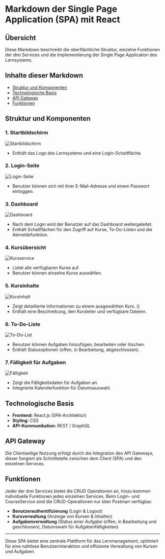 # Markdown der Single Page Application (SPA) mit React

## Übersicht
Diese Markdown beschreibt die oberflächliche Struktur, einzelne Funktionen der drei Services und die Implementierung der Single Page Application des Lernsystems.

## Inhalte dieser Markdown

- [Struktur und Komponenten](#strukturundkomponenten)
- [Technologische Basis](#technologische-basis)
- [API Gateway](#api-gateway)
- [Funktionen](#funktionen)

## Struktur und Komponenten
### 1. **Startbildschirm**
![Startbildschirm](Picture/Startbildschirm_SPA.png)
- Enthält das Logo des Lernsystems und eine Login-Schaltfläche.

### 2. **Login-Seite**
![Login-Seite](Picture/Login_SPA.png)
- Benutzer können sich mit ihrer E-Mail-Adresse und einem Passwort einloggen.

### 3. **Dashboard**
![Dashboard](Picture/Dashboard_SPA.png)
- Nach dem Login wird der Benutzer auf das Dashboard weitergeleitet.
- Enthält Schaltflächen für den Zugriff auf Kurse, To-Do-Listen und die Abmeldefunktion.

### 4. **Kursübersicht**
![Kursservice](Picture/Kursservice_SPA.png)
- Listet alle verfügbaren Kurse auf.
- Benutzer können einzelne Kurse auswählen.

### 5. **Kursinhalte**
![Kursinhalt](Picture/Kursinhalt_SPA.png)
- Zeigt detaillierte Informationen zu einem ausgewählten Kurs. ()
- Enthält eine Beschreibung, den Kursleiter und verfügbare Dateien.

### 6. **To-Do-Liste**
![To-Do-List](Picture/To-Do-List_SPA.png)
- Benutzer können Aufgaben hinzufügen, bearbeiten oder löschen.
- Enthält Statusoptionen (offen, in Bearbeitung, abgeschlossen).

### 7. **Fälligkeit für Aufgaben**
![Fälligkeit](Picture/FälligkeitTask_SPA.png)
- Zeigt die Fälligkeitsdaten für Aufgaben an.
- Integrierte Kalenderfunktion für Datumsauswahl.

## Technologische Basis
- **Frontend:** React.js (SPA-Architektur)
- **Styling:** CSS
- **API-Kommunikation:** REST / GraphQL

## API Gateway
Die Clientseitige Nutzung erfolgt durch die Integration des API Gateways, dieser fungiert als Schnittstelle zwischen dem Client (SPA) und den einzelnen Services.
## Funktionen
Jeder der drei Services bietet die CRUD Operationen an, hinzu kommen individuelle Funktionen jedes einzelnen Services. Beim Login- und CourseService sind die CRUD-Operationen nur über Postman verfügbar.
- **Benutzerauthentifizierung** (Login & Logout)
- **Kursverwaltung** (Anzeige von Kursen & Inhalten)
- **Aufgabenverwaltung** (Status einer Aufgabe (offen, in Bearbeitung und geschlossen), Datumswahl für Aufgabenfälligkeiten)



---
Diese SPA bietet eine zentrale Plattform für das Lernmanagement, optimiert für eine nahtlose Benutzerinteraktion und effiziente Verwaltung von Kursen und Aufgaben.